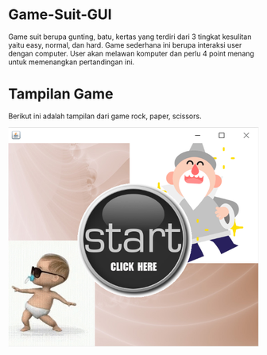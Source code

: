 # Game-Suit-GUI
Game suit berupa gunting, batu, kertas yang terdiri dari 3 tingkat kesulitan yaitu easy, normal, dan hard. Game sederhana ini berupa interaksi user dengan computer. User akan melawan komputer dan perlu 4 point menang untuk memenangkan pertandingan ini.

# Tampilan Game
Berikut ini adalah tampilan dari game rock, paper, scissors.

![Display Awal Masuk Game](display_awal.png)
